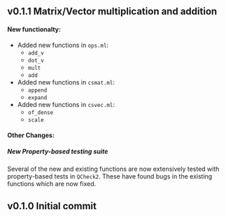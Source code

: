 ## v0.1.1 Matrix/Vector multiplication and addition

#### New functionalty:

- Added new functions in `ops.ml`:
  - `add_v`
  - `dot_v`
  - `mult`
  - `add`
- Added new functions in `csmat.ml`:
  - `append`
  - `expand`
- Added new functions in `csvec.ml`:
  - `of_dense`
  - `scale`

#### Other Changes:

##### New Property-based testing suite

Several of the new and existing functions are now extensively tested with property-based tests in `QCheck2`. These have found bugs in the existing functions which are now fixed.

## v0.1.0 Initial commit
